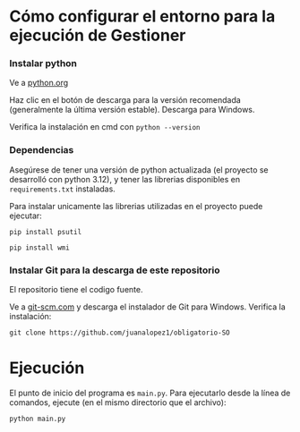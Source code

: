 # Cómo configurar el entorno para la ejecución de Gestioner
### Instalar python

Ve a [python.org](python.org)

Haz clic en el botón de descarga para la versión recomendada (generalmente la última versión estable). Descarga para Windows.

Verifica la instalación en cmd con `python --version`

### Dependencias

Asegúrese de tener una versión de python actualizada (el proyecto se desarrolló con python 3.12), y tener las librerias
disponibles en `requirements.txt` instaladas. 

Para instalar unicamente las librerias utilizadas en el proyecto puede ejecutar:

```
pip install psutil
```
```
pip install wmi
```

### Instalar Git para la descarga de este repositorio

El repositorio tiene el codigo fuente.

Ve a [git-scm.com](git-scm.com) y descarga el instalador de Git para Windows.
Verifica la instalación:

`git clone https://github.com/juanalopez1/obligatorio-SO`

# Ejecución

El punto de inicio del programa es `main.py`. Para ejecutarlo desde la línea de
comandos, ejecute (en el mismo directorio que el archivo):

```
python main.py
```